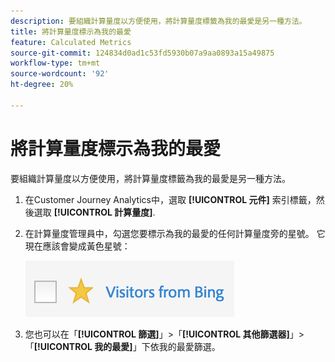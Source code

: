 ```yaml
---
description: 要組織計算量度以方便使用，將計算量度標籤為我的最愛是另一種方法。
title: 將計算量度標示為我的最愛
feature: Calculated Metrics
source-git-commit: 124834d0ad1c53fd5930b07a9aa0893a15a49875
workflow-type: tm+mt
source-wordcount: '92'
ht-degree: 20%

---
```


# 將計算量度標示為我的最愛

要組織計算量度以方便使用，將計算量度標籤為我的最愛是另一種方法。

1. 在Customer Journey Analytics中，選取 **[!UICONTROL 元件]** 索引標籤，然後選取 **[!UICONTROL 計算量度]**.

1. 在計算量度管理員中，勾選您要標示為我的最愛的任何計算量度旁的星號。 它現在應該會變成黃色星號：

   ![](assets/favorites.png)

1. 您也可以在「**[!UICONTROL 篩選]**」>「**[!UICONTROL 其他篩選器]**」>「**[!UICONTROL 我的最愛]**」下依我的最愛篩選。